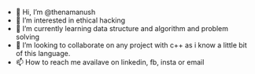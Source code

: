 - 👋 Hi, I’m @thenamanush
- 👀 I’m interested in ethical hacking
- 🌱 I’m currently learning data structure and algorithm and problem solving
- 💞️ I’m looking to collaborate on any project with c++ as i know a little bit of this language.
- 📫 How to reach me availave on linkedin, fb, insta or email

<!---
thenamanush/thenamanush is a ✨ special ✨ repository because its `README.md` (this file) appears on your GitHub profile.
You can click the Preview link to take a look at your changes.
--->
